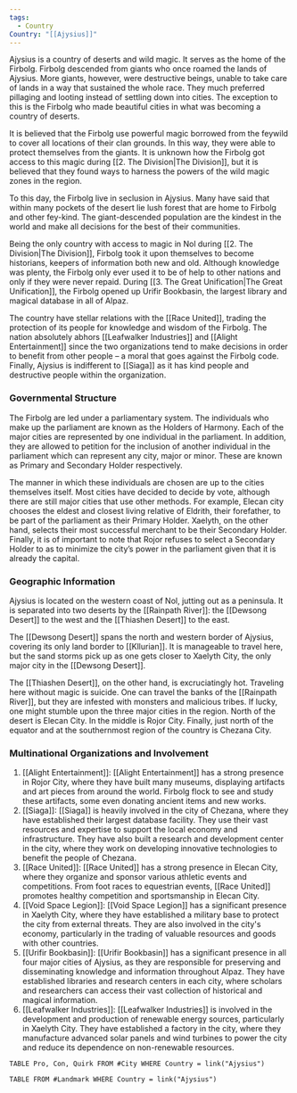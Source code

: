 ```yaml
---
tags:
  - Country
Country: "[[Ajysius]]"
---
```

Ajysius is a country of deserts and wild magic. It serves as the home of the Firbolg. Firbolg descended from giants who once roamed the lands of Ajysius. More giants, however, were destructive beings, unable to take care of lands in a way that sustained the whole race. They much preferred pillaging and looting instead of settling down into cities. The exception to this is the Firbolg who made beautiful cities in what was becoming a country of deserts. 

It is believed that the Firbolg use powerful magic borrowed from the feywild to cover all locations of their clan grounds. In this way, they were able to protect themselves from the giants. It is unknown how the Firbolg got access to this magic during [[2. The Division|The Division]], but it is believed that they found ways to harness the powers of the wild magic zones in the region.

To this day, the Firbolg live in seclusion in Ajysius. Many have said that within many pockets of the desert lie lush forest that are home to Firbolg and other fey-kind. The giant-descended population are the kindest in the world and make all decisions for the best of their communities. 

Being the only country with access to magic in Nol during [[2. The Division|The Division]], Firbolg took it upon themselves to become historians, keepers of information both new and old. Although knowledge was plenty, the Firbolg only ever used it to be of help to other nations and only if they were never repaid. During [[3. The Great Unification|The Great Unification]], the Firbolg opened up Urifir Bookbasin, the largest library and magical database in all of Alpaz. 

The country have stellar relations with the [[Race United]], trading the protection of its people for knowledge and wisdom of the Firbolg. The nation absolutely abhors [[Leafwalker Industries]] and [[Alight Entertainment]] since the two organizations tend to make decisions in order to benefit from other people – a moral that goes against the Firbolg code. Finally, Ajysius is indifferent to [[Siaga]] as it has kind people and destructive people within the organization.

### Governmental Structure

The Firbolg are led under a parliamentary system. The individuals who make up the parliament are known as the Holders of Harmony. Each of the major cities are represented by one individual in the parliament. In addition, they are allowed to petition for the inclusion of another individual in the parliament which can represent any city, major or minor. These are known as Primary and Secondary Holder respectively.

The manner in which these individuals are chosen are up to the cities themselves itself. Most cities have decided to decide by vote, although there are still major cities that use other methods. For example, Elecan city chooses the eldest and closest living relative of Eldrith, their forefather, to be part of the parliament as their Primary Holder.  Xaelyth, on the other hand, selects their most successful merchant to be their Secondary Holder. Finally, it is of important to note that Rojor refuses to select a Secondary Holder to as to minimize the city’s power in the parliament given that it is already the capital.

### Geographic Information

Ajysius is located on the western coast of Nol, jutting out as a peninsula. It is separated into two deserts by the [[Rainpath River]]: the [[Dewsong Desert]] to the west and the [[Thiashen Desert]] to the east. 

The [[Dewsong Desert]] spans the north and western border of Ajysius, covering its only land border to [[Kllurian]]. It is manageable to travel here, but the sand storms pick up as one gets closer to Xaelyth City, the only major city in the [[Dewsong Desert]].

The [[Thiashen Desert]], on the other hand, is excruciatingly hot. Traveling here without magic is suicide. One can travel the banks of the [[Rainpath River]], but they are infested with monsters and malicious tribes. If lucky, one might stumble upon the three major cities in the region. North of the desert is Elecan City. In the middle is Rojor City. Finally, just north of the equator and at the southernmost region of the country is Chezana City.

### Multinational Organizations and Involvement

1. [[Alight Entertainment]]: [[Alight Entertainment]] has a strong presence in Rojor City, where they have built many museums, displaying artifacts and art pieces from around the world. Firbolg flock to see and study these artifacts, some even donating ancient items and new works.
2. [[Siaga]]: [[Siaga]] is heavily involved in the city of Chezana, where they have established their largest database facility. They use their vast resources and expertise to support the local economy and infrastructure. They have also built a research and development center in the city, where they work on developing innovative technologies to benefit the people of Chezana.
3. [[Race United]]: [[Race United]] has a strong presence in Elecan City, where they organize and sponsor various athletic events and competitions. From foot races to equestrian events, [[Race United]] promotes healthy competition and sportsmanship in Elecan City.
4. [[Void Space Legion]]: [[Void Space Legion]] has a significant presence in Xaelyth City, where they have established a military base to protect the city from external threats. They are also involved in the city's economy, particularly in the trading of valuable resources and goods with other countries.
5. [[Urifir Bookbasin]]: [[Urifir Bookbasin]] has a significant presence in all four major cities of Ajysius, as they are responsible for preserving and disseminating knowledge and information throughout Alpaz. They have established libraries and research centers in each city, where scholars and researchers can access their vast collection of historical and magical information.
6. [[Leafwalker Industries]]: [[Leafwalker Industries]] is involved in the development and production of renewable energy sources, particularly in Xaelyth City. They have established a factory in the city, where they manufacture advanced solar panels and wind turbines to power the city and reduce its dependence on non-renewable resources.

```dataview
TABLE Pro, Con, Quirk FROM #City WHERE Country = link("Ajysius")

```
```dataview
TABLE FROM #Landmark WHERE Country = link("Ajysius")

```
